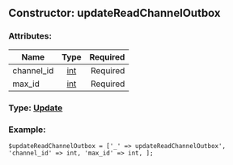 ## Constructor: updateReadChannelOutbox  

### Attributes:

| Name     |    Type       | Required |
|----------|:-------------:|---------:|
|channel\_id|[int](../types/int.md) | Required|
|max\_id|[int](../types/int.md) | Required|



### Type: [Update](../types/Update.md)


### Example:

```
$updateReadChannelOutbox = ['_' => updateReadChannelOutbox', 'channel_id' => int, 'max_id' => int, ];
```